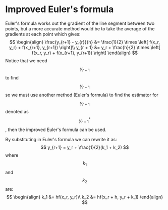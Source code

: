 # Improved Euler's formula
Euler's formula works out the gradient of the line segment between two points, but a more accurate method would be to take the average of the gradients at each point which gives:
$$
\begin{align}
\frac{y_{r+1} - y_{r}}{h} &= \frac{1}{2} \times \left[ f(x_r, y_r) + f(x_{r+1}, y_{r+1}) \right]\\
y_{r + 1} &= y_r + \frac{h}{2} \times \left[ f(x_r, y_r) + f(x_{r+1}, y_{r+1}) \right]
\end{align}
$$
Notice that we need $$y_{r+1}$$ to find $$y_{r+1}$$ so we must use another method (Euler's formula) to find the estimator for $$y_{r+1}$$ denoted as $$y^*_{r+1}$$, then the improved Euler's formula can be used.

By substituting in Euler's formula we can rewrite it as:
$$
y_{r+1} = y_r + \frac{1}{2}(k_1 + k_2)
$$ 
where $$k_1$$ and $$k_2$$ are:
$$
\begin{align}
k_1 &= hf(x_r, y_r)\\
k_2 &= hf(x_r + h, y_r + k_1)
\end{align}
$$ 
